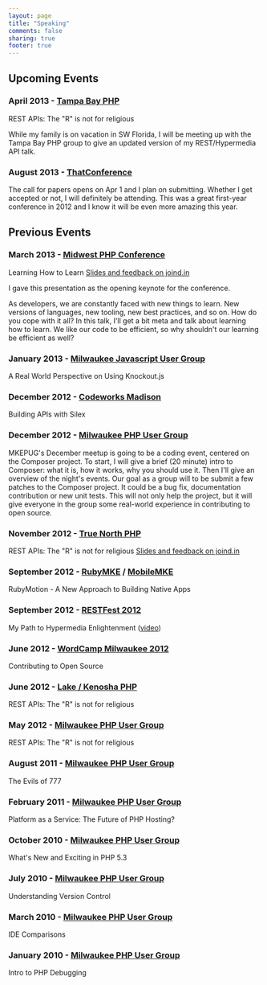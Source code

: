 ```yaml
---
layout: page
title: "Speaking"
comments: false
sharing: true
footer: true
---
```

Upcoming Events
---------------

### April 2013 - [Tampa Bay PHP](http://www.tbphp.org)

REST APIs: The "R" is not for religious

While my family is on vacation in SW Florida, I will be meeting up with the Tampa Bay PHP group to give an updated version of my REST/Hypermedia API talk.

### August 2013 - [ThatConference](http://www.thatconference.com)

The call for papers opens on Apr 1 and I plan on submitting. Whether I get accepted or not, I will definitely be attending. This was a great first-year conference in 2012 and I know it will be even more amazing this year.

Previous Events
---------------

### March 2013 - [Midwest PHP Conference](http://midwestphp.org)

Learning How to Learn [Slides and feedback on joind.in](https://joind.in/talk/view/8196)

I gave this presentation as the opening keynote for the conference.

As developers, we are constantly faced with new things to learn. New versions of languages, new tooling, new best practices, and so on. How do you cope with it all? In this talk, I'll get a bit meta and talk about learning how to learn. We like our code to be efficient, so why shouldn't our learning be efficient as well?

### January 2013 - [Milwaukee Javascript User Group](http://milwaukeejs.org/events/93209982/)

A Real World Perspective on Using Knockout.js

### December 2012 - [Codeworks Madison](http://codeworks.phparch.com/presentations-and-synopses/#joel)

Building APIs with Silex

### December 2012 - [Milwaukee PHP User Group](http://www.mkepug.org)

MKEPUG's December meetup is going to be a coding event, centered on the Composer project. To start, I will give a brief (20 minute) intro to Composer: what it is, how it works, why you should use it. Then I'll give an overview of the night's events. Our goal as a group will to be submit a few patches to the Composer project. It could be a bug fix, documentation contribution or new unit tests. This will not only help the project, but it will give everyone in the group some real-world experience in contributing to open source.

### November 2012 - [True North PHP](http://truenorthphp.ca/speakers.php)

REST APIs: The "R" is not for religious [Slides and feedback on joind.in](https://joind.in/talk/view/7415)

### September 2012 - [RubyMKE](http://www.meetup.com/RubyMKE/) / [MobileMKE](http://www.meetup.com/MobileMKE/)

RubyMotion - A New Approach to Building Native Apps

### September 2012 - [RESTFest 2012](http://www.restfest.org)

My Path to Hypermedia Enlightenment ([video](http://vimeo.com/channels/restfest/49503457))

### June 2012 - [WordCamp Milwaukee 2012](http://2012.milwaukee.wordcamp.org)

Contributing to Open Source

### June 2012 - [Lake / Kenosha PHP](http://www.lakekenoshaphp.com)

REST APIs: The "R" is not for religious

### May 2012 - [Milwaukee PHP User Group](http://www.mkepug.org/events/61920922/)

REST APIs: The "R" is not for religious

### August 2011 - [Milwaukee PHP User Group](http://www.mkepug.org/events/23500631/)

The Evils of 777

### February 2011 - [Milwaukee PHP User Group](http://www.mkepug.org/events/16114948/)

Platform as a Service: The Future of PHP Hosting?

### October 2010 - [Milwaukee PHP User Group](http://www.mkepug.org/events/14997390/)

What's New and Exciting in PHP 5.3

### July 2010 - [Milwaukee PHP User Group](http://www.mkepug.org/events/13865741/)

Understanding Version Control

### March 2010 - [Milwaukee PHP User Group](http://www.mkepug.org/events/12607927/)

IDE Comparisons

### January 2010 - [Milwaukee PHP User Group](http://www.mkepug.org/events/12138766/)

Intro to PHP Debugging